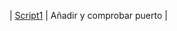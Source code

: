 |  [Script1](file:///C:/Users/pc/Downloads/manual-instalacion-Endian.pdf)  | Añadir y comprobar puerto  |
